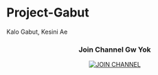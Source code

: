 # Project-Gabut
Kalo Gabut, Kesini Ae

<h3 align="center">Join Channel Gw Yok</h3>
<p align="center"><a href="https://t.me/FreeDanaPayment"><img src="https://encrypted-tbn0.gstatic.com/images?q=tbn:ANd9GcTpoOpSncDsgyu3-FSgblxSKsD0_TGlL1KwUA&usqp=CAU" alt="JOIN CHANNEL"/></a></p>
